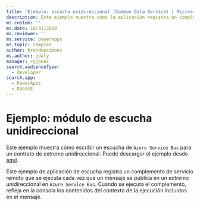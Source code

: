 ```yaml
---
title: 'Ejemplo: escucha unidireccional (Common Data Service) | Microsoft Docs'
description: Este ejemplo muestra cómo la aplicación registra un complemento de servicio remoto que se ejecuta cada vez que un mensaje se publica en un extremo unidireccional.
ms.custom: ''
ms.date: 10/31/2018
ms.reviewer: ''
ms.service: powerapps
ms.topic: samples
author: brandonsimons
ms.author: jdaly
manager: ryjones
search.audienceType:
  - developer
search.app:
  - PowerApps
  - D365CE
---
```

# <a name="sample-one-way-listener"></a>Ejemplo: módulo de escucha unidireccional

<!-- https://docs.microsoft.com/dynamics365/customer-engagement/developer/sample-one-way-listener -->

Este ejemplo muestra cómo escribir un escucha de `Azure Service Bus` para un contrato de extremo unidireccional. Puede descargar el ejemplo desde [aquí](https://github.com/Microsoft/PowerApps-Samples/tree/master/cds/orgsvc/C%23/OneWayListeners).

Este ejemplo de aplicación de escucha registra un complemento de servicio remoto que se ejecuta cada vez que un mensaje se publica en un extremo unidireccional en `Azure Service Bus`. Cuando se ejecuta el complemento, refleja en la consola los contenidos del contexto de la ejecución incluidos en el mensaje. 
